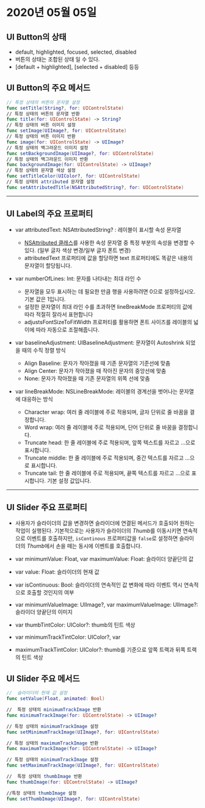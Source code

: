 # 2020년 05월 05일

## UI Button의 상태

- default, highlighted, focused, selected, disabled
- 버튼의 상태는 조합된 상태 일 수 있다.
- [default + highlighted], [selected + disabled] 등등

## UI Button의 주요 메서드

``` swift
// 특정 상태의 버튼의 문자열 설정
func setTitle(String?, for: UIControlState)
// 특정 상태의 버튼의 문자열 반환
func title(for: UIControlState) -> String?
// 특정 상태의 버튼 이미지 설정
func setImage(UIImage?, for: UIControlState)
// 특정 상태의 버튼 이미지 반환
func image(for: UIControlState) -> UIImage?
// 특정 상태의 백그라운드 이미지 설정
func setBackgroundImage(UIImage?, for: UIControlState)
// 특정 상태의 백그라운드 이미지 반환
func backgroundImage(for: UIControlState) -> UIImage?
// 특정 상태의 문자열 색상 설정
func setTitleColor(UIColor?, for: UIControlState)
// 특정 상태의 attributed 문자열 설정
func setAttributedTitle(NSAttributedString?, for: UIControlState)
```

***

## UI Label의 주요 프로퍼티

- var attributedText: NSAttributedString? : 레이블이 표시할 속성 문자열
  - [NSAttributed 클래스](https://developer.apple.com/documentation/foundation/nsattributedstring)를 사용한 속성 문자열 중 특정 부분의 속성을 변경할 수 있다. (일부 글자 색상 변경/일부 글자 폰트 변경)
  - attributedText 프로퍼티에 값을 할당하면 text 프로퍼티에도 똑같은 내용의 문자열이 할당됩니다.

- var numberOfLines: Int: 문자를 나타내는 최대 라인 수
  - 문자열을 모두 표시하는 데 필요한 만큼 행을 사용하려면 0으로 설정하십시오. 기본 값은 1입니다.
  - 설정한 문자열이 최대 라인 수를 초과하면 lineBreakMode 프로퍼티의 값에 따라 적절히 잘라서 표현합니다
  - adjustsFontSizeToFitWidth 프로퍼티를 활용하면 폰트 사이즈를 레이블의 넓이에 따라 자동으로 조절해줍니다.

- var baselineAdjustment: UIBaselineAdjustment: 문자열이 Autoshrink 되었을 때의 수직 정렬 방식
  - Align Baseline: 문자가 작아졌을 때 기존 문자열의 기준선에 맞춤
  - Align Center: 문자가 작아졌을 때 작아진 문자의 중앙선에 맞춤
  - None: 문자가 작아졌을 때 기존 문자열의 위쪽 선에 맞춤

- var lineBreakMode: NSLineBreakMode: 레이블의 경계선을 벗어나는 문자열에 대응하는 방식
  - Character wrap: 여러 줄 레이블에 주로 적용되며, 글자 단위로 줄 바꿈을 결정합니다.
  - Word wrap: 여러 줄 레이블에 주로 적용되며, 단어 단위로 줄 바꿈을 결정합니다.
  - Truncate head: 한 줄 레이블에 주로 적용되며, 앞쪽 텍스트를 자르고 ...으로 표시합니다.
  - Truncate middle: 한 줄 레이블에 주로 적용되며, 중간 텍스트를 자르고 ...으로 표시합니다.
  - Truncate tail: 한 줄 레이블에 주로 적용되며, 끝쪽 텍스트를 자르고 ...으로 표시합니다. 기본 설정 값입니다.

***

## UI Slider 주요 프로퍼티

- 사용자가 슬라이더의 값을 변경하면 슬라이더에 연결된 메서드가 호출되어 원하는 작업이 실행된다. 기본적으로는 사용자가 슬라이더의 *Thumb*를 이동시키면 연속적으로 이벤트를 호출하지만, `isContinous` 프로퍼티값을 `false`로 설정하면 슬라이더의 *Thumb*에서 손을 떼는 동시에 이벤트를 호출합니다.

- var minimumValue: Float, var maximumValue: Float: 슬라이더 양끝단의 값
- var value: Float: 슬라이더의 현재 값
- var isContinuous: Bool: 슬라이더의 연속적인 값 변화에 따라 이벤트 역시 연속적으로 호출할 것인지의 여부
- var minimumValueImage: UIImage?, var maximumValueImage: UIImage?: 슬라이더 양끝단의 이미지
- var thumbTintColor: UIColor?: thumb의 틴트 색상
- var minimumTrackTintColor: UIColor?, var 
- maximumTrackTintColor: UIColor?: thumb를 기준으로 앞쪽 트랙과 뒤쪽 트랙의 틴트 색상

## UI Slider 주요 메서드

``` swift
//  슬라이더의 현재 값 설정
func setValue(Float, animated: Bool)

//  특정 상태의 minimumTrackImage 반환
func minimumTrackImage(for: UIControlState) -> UIImage?

// 특정 상태의 minimumTrackImage 설정
func setMinimumTrackImage(UIImage?, for: UIControlState)

// 특정 상태의 maximumTrackImage 반환
func maximumTrackImage(for: UIControlState) -> UIImage?

// 특정 상태의 minimumTrackImage 설정
func setMaximumTrackImage(UIImage?, for: UIControlState)

//  특정 상태의 thumbImage 반환
func thumbImage(for: UIControlState) -> UIImage?

//특정 상태의 thumbImage 설정
func setThumbImage(UIImage?, for: UIControlState)
```

